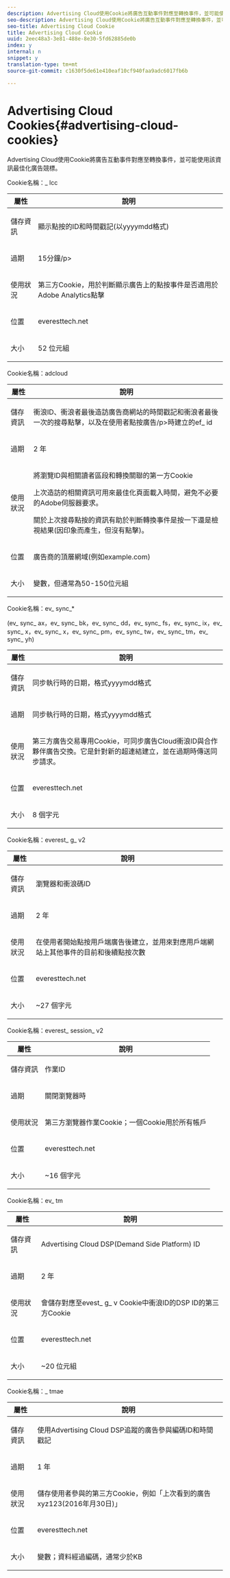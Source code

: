```yaml
---
description: Advertising Cloud使用Cookie將廣告互動事件對應至轉換事件，並可能使用該資訊最佳化廣告競標。
seo-description: Advertising Cloud使用Cookie將廣告互動事件對應至轉換事件，並可能使用該資訊最佳化廣告競標。
seo-title: Advertising Cloud Cookie
title: Advertising Cloud Cookie
uuid: 2eec48a3-3e81-488e-8e30-5fd62885de0b
index: y
internal: n
snippet: y
translation-type: tm+mt
source-git-commit: c1630f5de61e410eaf10cf940faa9adc6017fb6b

---
```



# Advertising Cloud Cookies{#advertising-cloud-cookies}

Advertising Cloud使用Cookie將廣告互動事件對應至轉換事件，並可能使用該資訊最佳化廣告競標。

Cookie名稱：_ lcc

<table id="table_821F8EBE91F244CBA72B0975B961B908"> 
 <thead> 
  <tr> 
   <th colname="col1" class="entry"> 屬性 </th> 
   <th colname="col2" class="entry"> 說明 </th> 
  </tr> 
 </thead>
 <tbody> 
  <tr> 
   <td colname="col1"> <p>儲存資訊 </p> </td> 
   <td colname="col2"> <p>顯示點按的ID和時間戳記(以yyyymdd格式) </p> </td> 
  </tr> 
  <tr> 
   <td colname="col1"> <p>過期 </p> </td> 
   <td colname="col2"> <p>15分鐘/p&gt; </p> </td> 
  </tr> 
  <tr> 
   <td colname="col1"> <p>使用狀況 </p> </td> 
   <td colname="col2"> <p>第三方Cookie，用於判斷顯示廣告上的點按事件是否適用於Adobe Analytics點擊 </p> </td> 
  </tr> 
  <tr> 
   <td colname="col1"> <p>位置 </p> </td> 
   <td colname="col2"> <p>everesttech.net </p> </td> 
  </tr> 
  <tr> 
   <td colname="col1"> <p>大小 </p> </td> 
   <td colname="col2"> <p>52 位元組 </p> </td> 
  </tr> 
 </tbody> 
</table>

Cookie名稱：adcloud

<table id="table_D7CD238736BC4571883F92F47673F57C"> 
 <thead> 
  <tr> 
   <th colname="col1" class="entry"> 屬性 </th> 
   <th colname="col2" class="entry"> 說明 </th> 
  </tr> 
 </thead>
 <tbody> 
  <tr> 
   <td colname="col1"> <p>儲存資訊 </p> </td> 
   <td colname="col2"> <p>衝浪ID、衝浪者最後造訪廣告商網站的時間戳記和衝浪者最後一次的搜尋點擊，以及在使用者點按廣告/p&gt;時建立的ef_ id </p> </td> 
  </tr> 
  <tr> 
   <td colname="col1"> <p>過期 </p> </td> 
   <td colname="col2"> <p>2 年 </p> </td> 
  </tr> 
  <tr> 
   <td colname="col1"> <p>使用狀況 </p> </td> 
   <td colname="col2"> <p>將瀏覽ID與相關讀者區段和轉換關聯的第一方Cookie </p> <p> 上次造訪的相關資訊可用來最佳化頁面載入時間，避免不必要的Adobe伺服器要求。 </p> <p>關於上次搜尋點按的資訊有助於判斷轉換事件是按一下還是檢視結果(因印象而產生，但沒有點擊)。 </p> </td> 
  </tr> 
  <tr> 
   <td colname="col1"> <p>位置 </p> </td> 
   <td colname="col2"> <p>廣告商的頂層網域(例如example.com) </p> </td> 
  </tr> 
  <tr> 
   <td colname="col1"> <p>大小 </p> </td> 
   <td colname="col2"> <p>變數，但通常為50-150位元組 </p> </td> 
  </tr> 
 </tbody> 
</table>

Cookie名稱：ev_ sync_*

(ev_ sync_ ax，ev_ sync_ bk，ev_ sync_ dd，ev_ sync_ fs，ev_ sync_ ix，ev_ sync_ x，ev_ sync_ x，ev_ sync_ pm，ev_ sync_ tw，ev_ sync_ tm，ev_ sync_ yh)

<table id="table_A05C02AB261946E0AABAD78259392D81"> 
 <thead> 
  <tr> 
   <th colname="col1" class="entry"> 屬性 </th> 
   <th colname="col2" class="entry"> 說明 </th> 
  </tr> 
 </thead>
 <tbody> 
  <tr> 
   <td colname="col1"> <p>儲存資訊 </p> </td> 
   <td colname="col2"> <p>同步執行時的日期，格式yyyymdd格式 </p> </td> 
  </tr> 
  <tr> 
   <td colname="col1"> <p>過期 </p> </td> 
   <td colname="col2"> <p>同步執行時的日期，格式yyyymdd格式 </p> </td> 
  </tr> 
  <tr> 
   <td colname="col1"> <p>使用狀況 </p> </td> 
   <td colname="col2"> <p>第三方廣告交易專用Cookie，可同步廣告Cloud衝浪ID與合作夥伴廣告交換。它是針對新的超連結建立，並在過期時傳送同步請求。 </p> </td> 
  </tr> 
  <tr> 
   <td colname="col1"> <p>位置 </p> </td> 
   <td colname="col2"> <p>everesttech.net </p> </td> 
  </tr> 
  <tr> 
   <td colname="col1"> <p>大小 </p> </td> 
   <td colname="col2"> <p>8 個字元 </p> </td> 
  </tr> 
 </tbody> 
</table>

Cookie名稱：everest_ g_ v2

<table id="table_04043292A43B41B69EAF17AF4E217C69"> 
 <thead> 
  <tr> 
   <th colname="col1" class="entry"> 屬性 </th> 
   <th colname="col2" class="entry"> 說明 </th> 
  </tr> 
 </thead>
 <tbody> 
  <tr> 
   <td colname="col1"> <p>儲存資訊 </p> </td> 
   <td colname="col2"> <p>瀏覽器和衝浪碼ID </p> </td> 
  </tr> 
  <tr> 
   <td colname="col1"> <p>過期 </p> </td> 
   <td colname="col2"> <p>2 年 </p> </td> 
  </tr> 
  <tr> 
   <td colname="col1"> <p>使用狀況 </p> </td> 
   <td colname="col2"> <p>在使用者開始點按用戶端廣告後建立，並用來對應用戶端網站上其他事件的目前和後續點按次數 </p> </td> 
  </tr> 
  <tr> 
   <td colname="col1"> <p>位置 </p> </td> 
   <td colname="col2"> <p>everesttech.net </p> </td> 
  </tr> 
  <tr> 
   <td colname="col1"> <p>大小 </p> </td> 
   <td colname="col2"> <p>~27 個字元 </p> </td> 
  </tr> 
 </tbody> 
</table>

Cookie名稱：everest_ session_ v2

<table id="table_1A3AE4CA71304ADB943CB1F64BE695F5"> 
 <thead> 
  <tr> 
   <th colname="col1" class="entry"> 屬性 </th> 
   <th colname="col2" class="entry"> 說明 </th> 
  </tr> 
 </thead>
 <tbody> 
  <tr> 
   <td colname="col1"> <p>儲存資訊 </p> </td> 
   <td colname="col2"> <p>作業ID </p> </td> 
  </tr> 
  <tr> 
   <td colname="col1"> <p>過期 </p> </td> 
   <td colname="col2"> <p>關閉瀏覽器時 </p> </td> 
  </tr> 
  <tr> 
   <td colname="col1"> <p>使用狀況 </p> </td> 
   <td colname="col2"> <p>第三方瀏覽器作業Cookie；一個Cookie用於所有帳戶 </p> </td> 
  </tr> 
  <tr> 
   <td colname="col1"> <p>位置 </p> </td> 
   <td colname="col2"> <p>everesttech.net </p> </td> 
  </tr> 
  <tr> 
   <td colname="col1"> <p>大小 </p> </td> 
   <td colname="col2"> <p>~16 個字元 </p> </td> 
  </tr> 
 </tbody> 
</table>

Cookie名稱：ev_ tm

<table id="table_6C4D9DCFA4BF4FB2BD445E027550955F"> 
 <thead> 
  <tr> 
   <th colname="col1" class="entry"> 屬性 </th> 
   <th colname="col2" class="entry"> 說明 </th> 
  </tr> 
 </thead>
 <tbody> 
  <tr> 
   <td colname="col1"> <p>儲存資訊 </p> </td> 
   <td colname="col2"> <p>Advertising Cloud DSP(Demand Side Platform) ID </p> </td> 
  </tr> 
  <tr> 
   <td colname="col1"> <p>過期 </p> </td> 
   <td colname="col2"> <p>2 年 </p> </td> 
  </tr> 
  <tr> 
   <td colname="col1"> <p>使用狀況 </p> </td> 
   <td colname="col2"> <p>會儲存對應至evest_ g_ v Cookie中衝浪ID的DSP ID的第三方Cookie </p> </td> 
  </tr> 
  <tr> 
   <td colname="col1"> <p>位置 </p> </td> 
   <td colname="col2"> <p>everesttech.net </p> </td> 
  </tr> 
  <tr> 
   <td colname="col1"> <p>大小 </p> </td> 
   <td colname="col2"> <p>~20 位元組 </p> </td> 
  </tr> 
 </tbody> 
</table>

Cookie名稱：_ tmae

<table id="table_28C2B62595E240D5A3C3E0BE147748C1"> 
 <thead> 
  <tr> 
   <th colname="col1" class="entry"> 屬性 </th> 
   <th colname="col2" class="entry"> 說明 </th> 
  </tr> 
 </thead>
 <tbody> 
  <tr> 
   <td colname="col1"> <p>儲存資訊 </p> </td> 
   <td colname="col2"> <p>使用Advertising Cloud DSP追蹤的廣告參與編碼ID和時間戳記 </p> </td> 
  </tr> 
  <tr> 
   <td colname="col1"> <p>過期 </p> </td> 
   <td colname="col2"> <p>1 年 </p> </td> 
  </tr> 
  <tr> 
   <td colname="col1"> <p>使用狀況 </p> </td> 
   <td colname="col2"> <p>儲存使用者參與的第三方Cookie，例如「上次看到的廣告xyz123(2016年月30日)」 </p> </td> 
  </tr> 
  <tr> 
   <td colname="col1"> <p>位置 </p> </td> 
   <td colname="col2"> <p>everesttech.net </p> </td> 
  </tr> 
  <tr> 
   <td colname="col1"> <p>大小 </p> </td> 
   <td colname="col2"> <p>變數；資料經過編碼，通常少於KB </p> </td> 
  </tr> 
 </tbody> 
</table>

